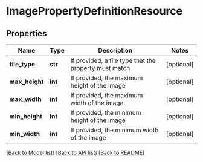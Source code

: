 # ImagePropertyDefinitionResource

## Properties
Name | Type | Description | Notes
------------ | ------------- | ------------- | -------------
**file_type** | **str** | If provided, a file type that the property must match | [optional] 
**max_height** | **int** | If provided, the maximum height of the image | [optional] 
**max_width** | **int** | If provided, the maximum width of the image | [optional] 
**min_height** | **int** | If provided, the minimum height of the image | [optional] 
**min_width** | **int** | If provided, the minimum width of the image | [optional] 

[[Back to Model list]](../README.md#documentation-for-models) [[Back to API list]](../README.md#documentation-for-api-endpoints) [[Back to README]](../README.md)


